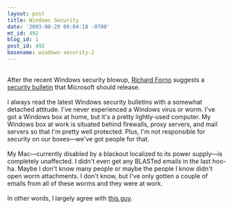 ```yaml
---
layout: post
title: Windows Security
date: '2003-08-29 09:04:18 -0700'
mt_id: 492
blog_id: 1
post_id: 492
basename: windows-security-2
---
```

<br />After the recent Windows security blowup, <a href="http://www.infowarrior.org/">Richard Forno</a> suggests a <a href="http://www.infowarrior.org/articles/2003-02.html">security bulletin</a> that Microsoft should release.<br /><br />I always read the latest Windows security bulletins with a somewhat detached attitude. I've never experienced a Windows virus or worm. I've got a Windows box at home, but it's a pretty lightly-used computer. My Windows box at work is situated behind firewalls, proxy servers, and mail servers so that I'm pretty well protected. Plus, I'm not responsible for security on our boxes&#x2014;we've got people for that.<br /><br />My Mac&#x2014;currently disabled by a blackout localized to its power supply&#x2014;is completely unaffected. I didn't even get any BLASTed emails in the last hoo-ha. Maybe I don't know many people or maybe the people I know didn't open worm attachments. I don't know, but I've only gotten a couple of emails from all of these worms and they were at work.<br /><br />In other words, I largely agree with <a href="http://www.oreillynet.com/pub/wlg/3714">this guy</a>.<br /><br /><br />
